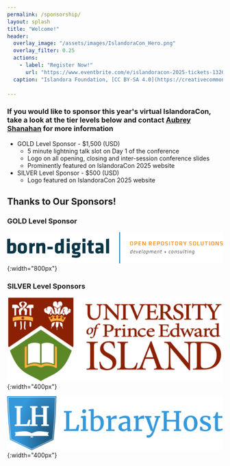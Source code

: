 ```yaml
---
permalink: /sponsorship/
layout: splash
title: "Welcome!"
header:
  overlay_image: "/assets/images/IslandoraCon_Hero.png"
  overlay_filter: 0.25
  actions:
    - label: "Register Now!"
      url: "https://www.eventbrite.com/e/islandoracon-2025-tickets-1320564527049?aff=oddtdtcreator"
  caption: "Islandora Foundation, [CC BY-SA 4.0](https://creativecommons.org/licenses/by-sa/4.0)"

---
```


### If you would like to sponsor this year's virtual IslandoraCon, take a look at the tier levels below and contact [Aubrey Shanahan](mailto:aubrey@islandora.ca) for more information
- GOLD Level Sponsor - $1,500 (USD)
  - 5 minute lightning talk slot on Day 1 of the conference
  - Logo on all opening, closing and inter-session conference slides
  - Prominently featured on IslandoraCon 2025 website
- SILVER Level Sponsor - $500 (USD)
  - Logo featured on IslandoraCon 2025 website

## Thanks to Our Sponsors!

### GOLD Level Sponsor

![BD_logo_2.png](/assets/images/BD_logo_2.png){:width="800px"}

### SILVER Level Sponsors

![UPEI logo](/assets/images/UPEI_logo.png){:width="400px"}

![Library Host logo](/assets/images/LH_logo.png){:width="400px"}

